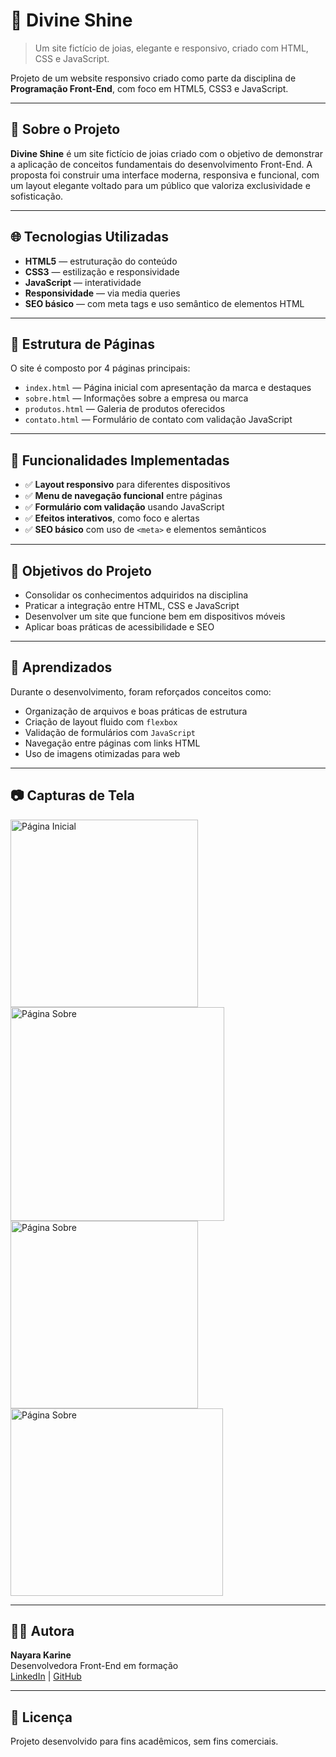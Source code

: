 # 🌟 Divine Shine

> Um site fictício de joias, elegante e responsivo, criado com HTML, CSS e JavaScript.

Projeto de um website responsivo criado como parte da disciplina de **Programação Front-End**, com foco em HTML5, CSS3 e JavaScript.

---

## 📌 Sobre o Projeto

**Divine Shine** é um site fictício de joias criado com o objetivo de demonstrar a aplicação de conceitos fundamentais do desenvolvimento Front-End. A proposta foi construir uma interface moderna, responsiva e funcional, com um layout elegante voltado para um público que valoriza exclusividade e sofisticação.

---

## 🌐 Tecnologias Utilizadas

- **HTML5** — estruturação do conteúdo
- **CSS3** — estilização e responsividade
- **JavaScript** — interatividade
- **Responsividade** — via media queries
- **SEO básico** — com meta tags e uso semântico de elementos HTML

---

## 📁 Estrutura de Páginas

O site é composto por 4 páginas principais:

- `index.html` — Página inicial com apresentação da marca e destaques
- `sobre.html` — Informações sobre a empresa ou marca
- `produtos.html` — Galeria de produtos oferecidos
- `contato.html` — Formulário de contato com validação JavaScript

---

## 📸 Funcionalidades Implementadas

- ✅ **Layout responsivo** para diferentes dispositivos
- ✅ **Menu de navegação funcional** entre páginas
- ✅ **Formulário com validação** usando JavaScript
- ✅ **Efeitos interativos**, como foco e alertas
- ✅ **SEO básico** com uso de `<meta>` e elementos semânticos

---

## 🎯 Objetivos do Projeto

- Consolidar os conhecimentos adquiridos na disciplina
- Praticar a integração entre HTML, CSS e JavaScript
- Desenvolver um site que funcione bem em dispositivos móveis
- Aplicar boas práticas de acessibilidade e SEO

---

## 🧠 Aprendizados

Durante o desenvolvimento, foram reforçados conceitos como:

- Organização de arquivos e boas práticas de estrutura
- Criação de layout fluido com `flexbox`
- Validação de formulários com `JavaScript`
- Navegação entre páginas com links HTML
- Uso de imagens otimizadas para web

---

## 📷 Capturas de Tela

<img src="../ProjetoMapaFront/img/imgProjetoCompleto/home.png" alt="Página Inicial" width="300" />
<img src="../ProjetoMapaFront/img/imgProjetoCompleto/sobre.png" alt="Página Sobre" width="342" />
<img src="../ProjetoMapaFront/img/imgProjetoCompleto/produtos.png" alt="Página Sobre" width="300" height="300"/>
<img src="../ProjetoMapaFront/img/imgProjetoCompleto/contato.png" alt="Página Sobre" width="340" height="300"/>

---

## 👩‍💻 Autora

**Nayara Karine**  
Desenvolvedora Front-End em formação  
[LinkedIn](https://www.linkedin.com/in/nayarakarine-araujo/) | [GitHub](https://github.com/nayarakarinearaujo)

---

## 📜 Licença

Projeto desenvolvido para fins acadêmicos, sem fins comerciais.
